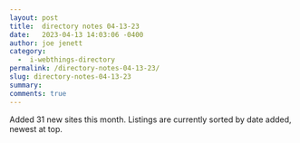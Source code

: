 ```yaml
---
layout: post
title:  directory notes 04-13-23
date:   2023-04-13 14:03:06 -0400
author: joe jenett
category:
  -  i-webthings-directory
permalink: /directory-notes-04-13-23/
slug: directory-notes-04-13-23
summary: 
comments: true
---
```

Added 31 new sites this month. Listings are currently sorted by date added, newest at top.





<a href="https://brid.gy/publish/mastodon"></a>